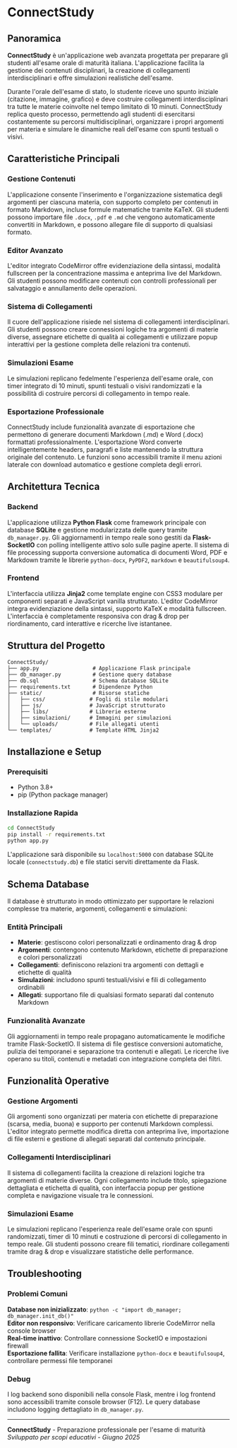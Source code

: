 # ConnectStudy

## Panoramica

**ConnectStudy** è un'applicazione web avanzata progettata per preparare gli studenti all'esame orale di maturità italiana. L'applicazione facilita la gestione dei contenuti disciplinari, la creazione di collegamenti interdisciplinari e offre simulazioni realistiche dell'esame.

Durante l'orale dell'esame di stato, lo studente riceve uno spunto iniziale (citazione, immagine, grafico) e deve costruire collegamenti interdisciplinari tra tutte le materie coinvolte nel tempo limitato di 10 minuti. ConnectStudy replica questo processo, permettendo agli studenti di esercitarsi costantemente su percorsi multidisciplinari, organizzare i propri argomenti per materia e simulare le dinamiche reali dell'esame con spunti testuali o visivi.

## Caratteristiche Principali

### Gestione Contenuti
L'applicazione consente l'inserimento e l'organizzazione sistematica degli argomenti per ciascuna materia, con supporto completo per contenuti in formato Markdown, incluse formule matematiche tramite KaTeX. Gli studenti possono importare file `.docx`, `.pdf` e `.md` che vengono automaticamente convertiti in Markdown, e possono allegare file di supporto di qualsiasi formato.

### Editor Avanzato
L'editor integrato CodeMirror offre evidenziazione della sintassi, modalità fullscreen per la concentrazione massima e anteprima live del Markdown. Gli studenti possono modificare contenuti con controlli professionali per salvataggio e annullamento delle operazioni.

### Sistema di Collegamenti
Il cuore dell'applicazione risiede nel sistema di collegamenti interdisciplinari. Gli studenti possono creare connessioni logiche tra argomenti di materie diverse, assegnare etichette di qualità ai collegamenti e utilizzare popup interattivi per la gestione completa delle relazioni tra contenuti.

### Simulazioni Esame
Le simulazioni replicano fedelmente l'esperienza dell'esame orale, con timer integrato di 10 minuti, spunti testuali o visivi randomizzati e la possibilità di costruire percorsi di collegamento in tempo reale.

### Esportazione Professionale
ConnectStudy include funzionalità avanzate di esportazione che permettono di generare documenti Markdown (.md) e Word (.docx) formattati professionalmente. L'esportazione Word converte intelligentemente headers, paragrafi e liste mantenendo la struttura originale del contenuto. Le funzioni sono accessibili tramite il menu azioni laterale con download automatico e gestione completa degli errori.

## Architettura Tecnica

### Backend
L'applicazione utilizza **Python Flask** come framework principale con database **SQLite** e gestione modularizzata delle query tramite `db_manager.py`. Gli aggiornamenti in tempo reale sono gestiti da **Flask-SocketIO** con polling intelligente attivo solo sulle pagine aperte. Il sistema di file processing supporta conversione automatica di documenti Word, PDF e Markdown tramite le librerie `python-docx`, `PyPDF2`, `markdown` e `beautifulsoup4`.

### Frontend
L'interfaccia utilizza **Jinja2** come template engine con CSS3 modulare per componenti separati e JavaScript vanilla strutturato. L'editor CodeMirror integra evidenziazione della sintassi, supporto KaTeX e modalità fullscreen. L'interfaccia è completamente responsiva con drag & drop per riordinamento, card interattive e ricerche live istantanee.

## Struttura del Progetto

```
ConnectStudy/
├── app.py                 # Applicazione Flask principale
├── db_manager.py          # Gestione query database
├── db.sql                 # Schema database SQLite
├── requirements.txt       # Dipendenze Python
├── static/                # Risorse statiche
│   ├── css/              # Fogli di stile modulari
│   ├── js/               # JavaScript strutturato
│   ├── libs/             # Librerie esterne
│   ├── simulazioni/      # Immagini per simulazioni
│   └── uploads/          # File allegati utenti
└── templates/            # Template HTML Jinja2
```

## Installazione e Setup

### Prerequisiti
- Python 3.8+
- pip (Python package manager)

### Installazione Rapida
```bash
cd ConnectStudy
pip install -r requirements.txt
python app.py
```

L'applicazione sarà disponibile su `localhost:5000` con database SQLite locale (`connectstudy.db`) e file statici serviti direttamente da Flask.

## Schema Database

Il database è strutturato in modo ottimizzato per supportare le relazioni complesse tra materie, argomenti, collegamenti e simulazioni:

### Entità Principali
- **Materie**: gestiscono colori personalizzati e ordinamento drag & drop
- **Argomenti**: contengono contenuto Markdown, etichette di preparazione e colori personalizzati  
- **Collegamenti**: definiscono relazioni tra argomenti con dettagli e etichette di qualità
- **Simulazioni**: includono spunti testuali/visivi e fili di collegamento ordinabili
- **Allegati**: supportano file di qualsiasi formato separati dal contenuto Markdown

### Funzionalità Avanzate
Gli aggiornamenti in tempo reale propagano automaticamente le modifiche tramite Flask-SocketIO. Il sistema di file gestisce conversioni automatiche, pulizia dei temporanei e separazione tra contenuti e allegati. Le ricerche live operano su titoli, contenuti e metadati con integrazione completa dei filtri.

## Funzionalità Operative

### Gestione Argomenti
Gli argomenti sono organizzati per materia con etichette di preparazione (scarsa, media, buona) e supporto per contenuti Markdown complessi. L'editor integrato permette modifica diretta con anteprima live, importazione di file esterni e gestione di allegati separati dal contenuto principale.

### Collegamenti Interdisciplinari
Il sistema di collegamenti facilita la creazione di relazioni logiche tra argomenti di materie diverse. Ogni collegamento include titolo, spiegazione dettagliata e etichetta di qualità, con interfaccia popup per gestione completa e navigazione visuale tra le connessioni.

### Simulazioni Esame
Le simulazioni replicano l'esperienza reale dell'esame orale con spunti randomizzati, timer di 10 minuti e costruzione di percorsi di collegamento in tempo reale. Gli studenti possono creare fili tematici, riordinare collegamenti tramite drag & drop e visualizzare statistiche delle performance.

## Troubleshooting

### Problemi Comuni
**Database non inizializzato**: `python -c "import db_manager; db_manager.init_db()"`  
**Editor non responsivo**: Verificare caricamento librerie CodeMirror nella console browser  
**Real-time inattivo**: Controllare connessione SocketIO e impostazioni firewall  
**Esportazione fallita**: Verificare installazione `python-docx` e `beautifulsoup4`, controllare permessi file temporanei

### Debug
I log backend sono disponibili nella console Flask, mentre i log frontend sono accessibili tramite console browser (F12). Le query database includono logging dettagliato in `db_manager.py`.

---

**ConnectStudy** - Preparazione professionale per l'esame di maturità  
*Sviluppato per scopi educativi - Giugno 2025*
